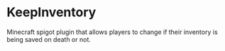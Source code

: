 # KeepInventory
Minecraft spigot plugin that allows players to change if their inventory is being saved on death or not.
